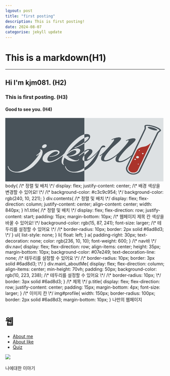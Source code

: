 ```yaml
---
lqyout: post
title: "first posting"
description: This is first posting!
date: 2024-08-07
categorise: jekyll update
---
```


# This is a **markdown**(H1)
***
## Hi I'm kjm081. (H2)
### This is first posting. (H3)
#### Good to see you. (H4)

<img src="../assets/img/jekyll-poster.png" width="500px" height="200px">
body{ /\* 정렬 및 배치 \*/ display: flex; justify-content: center; /\* 배경 색상을 변경할 수 있어요! \*/ /\* background-color: #c3c9c954; \*/ background-color: rgb(240, 10, 221); } div.contents{ /\* 정렬 및 배치 \*/ display: flex; flex-direction: column; justify-content: center; align-content: center; width: 840px; } h1.title{ /\* 정렬 및 배치 \*/ display: flex; flex-direction: row; justify-content: start; padding: 15px; margin-bottom: 10px; /\* 웹페이지 제목 칸 색상을 바꿀 수 있어요! \*/ background-color: rgb(15, 87, 241); font-size: larger; /\* 테두리를 설정할 수 있어요 \*/ /\* border-radius: 10px; border: 2px solid #6ad8d3; \*/ } ul{ list-style: none; } li{ float: left; } a{ padding-right: 30px; text-decoration: none; color: rgb(236, 10, 10); font-weight: 600; } /\* nav바 \*/ div.nav{ display: flex; flex-direction: row; align-items: center; height: 35px; margin-bottom: 10px; background-color: #07e249; text-decoration-line: none; /\* 테두리를 설정할 수 있어요 \*/ /\* border-radius: 10px; border: 3px solid #6ad8d3; \*/ } div.main\_aboutMe{ display: flex; flex-direction: column; align-items: center; min-height: 70vh; padding: 50px; background-color: rgb(10, 223, 238); /\* 테두리를 설정할 수 있어요 \*/ /\* border-radius: 10px; \*/ border: 3px solid #6ad8d3; } /\* 제목 \*/ p.title{ display: flex; flex-direction: row; justify-content: center; padding: 15px; margin-bottom: 4px; font-size: larger; } /\* 이미지 칸 \*/ img#profile{ width: 150px; border-radius: 100px; border: 2px solid #6ad8d3; margin-bottom: 10px; } 나만의 웹페이지 

웹
=

*   [About me](AboutMe.html)
*   [About like](AboutLike.html)
*   [Quiz](quiz.html)

![](like.jpg)

나에대한 이야기